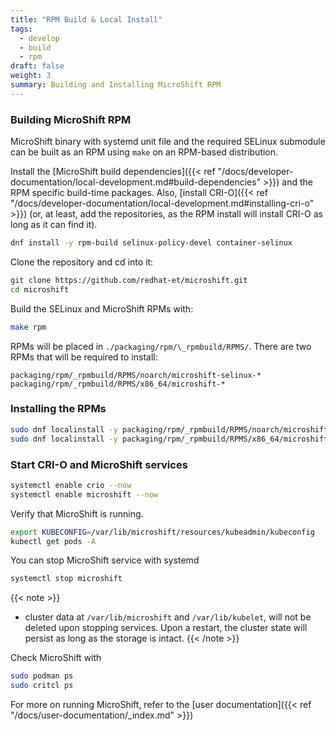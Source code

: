 ```yaml
---
title: "RPM Build & Local Install"
tags:
  - develop
  - build
  - rpm
draft: false
weight: 3
summary: Building and Installing MicroShift RPM
---
```


### Building MicroShift RPM

MicroShift binary with systemd unit file and the required SELinux submodule can be built as an RPM using `make` on an RPM-based distribution.

Install the [MicroShift build dependencies]({{< ref "/docs/developer-documentation/local-development.md#build-dependencies" >}}) and the RPM specific build-time packages.
Also, [install CRI-O]({{< ref "/docs/developer-documentation/local-development.md#installing-cri-o" >}}) (or, at least, add the repositories, as the RPM install will install CRI-O as long as it can find it).

```bash
dnf install -y rpm-build selinux-policy-devel container-selinux
```

Clone the repository and cd into it:

```sh
git clone https://github.com/redhat-et/microshift.git
cd microshift
```

Build the SELinux and MicroShift RPMs with:

```bash
make rpm
```

RPMs will be placed in `./packaging/rpm/\_rpmbuild/RPMS/`. There are two RPMs that will be required to install:

```
packaging/rpm/_rpmbuild/RPMS/noarch/microshift-selinux-*
packaging/rpm/_rpmbuild/RPMS/x86_64/microshift-*
```

### Installing the RPMs

```bash
sudo dnf localinstall -y packaging/rpm/_rpmbuild/RPMS/noarch/microshift-selinux-*
sudo dnf localinstall -y packaging/rpm/_rpmbuild/RPMS/x86_64/microshift-4.8.0-nightly.el8.x86_64.rpm
```

### Start CRI-O and MicroShift services

```bash
systemctl enable crio --now
systemctl enable microshift --now
```

Verify that MicroShift is running.

```sh
export KUBECONFIG=/var/lib/microshift/resources/kubeadmin/kubeconfig
kubectl get pods -A
```

You can stop MicroShift service with systemd

```bash
systemctl stop microshift
```

{{< note >}}

- cluster data at `/var/lib/microshift` and `/var/lib/kubelet`, will not be deleted upon stopping services.
  Upon a restart, the cluster state will persist as long as the storage is intact.
  {{< /note >}}

Check MicroShift with

```bash
sudo podman ps
sudo critcl ps
```

For more on running MicroShift, refer to the [user documentation]({{< ref "/docs/user-documentation/_index.md" >}})
